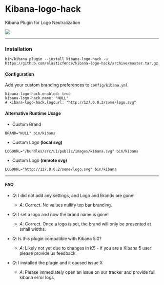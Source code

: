 # Kibana-logo-hack
Kibana Plugin for Logo Neutralization

<img src="http://i.imgur.com/61132PJ.png" />

--------

### Installation
```
bin/kibana plugin --install kibana-logo-hack -u https://github.com/elasticfence/kibana-logo-hack/archive/master.tar.gz
```

#### Configuration
Add your custom branding preferences to ```config/kibana.yml``` 
```
kibana-logo-hack.enabled: true
kibana-logo-hack.name: "NULL"
# kibana-logo-hack.logourl: "http://127.0.0.2/some/logo.svg"

```
#### Alternative Runtime Usage
* Custom Brand
```
BRAND="NULL" bin/kibana
```

* Custom Logo __(local svg)__
```
LOGOURL="/bundles/src/ui/public/images/kibana.svg" bin/kibana
```
* Custom Logo __(remote svg)__
```
LOGOURL="http://127.0.0.2/some/logo.svg" bin/kibana
```

--------

#### FAQ

* _Q_: I did not add any settings, and Logo and Brands are gone!
  * _A_: Correct. No values nullify top bar branding.  

* _Q_: I set a logo and now the brand name is gone!
  * _A_: Correct. Once a logo is set, the brand will only be presented at small widths. 

* _Q_: Is this plugin compatible with Kibana 5.0?
  * _A_: Likely not yet due to changes in K5 - if you are a Kibana 5 user please provide us feedback

* _Q_: I installed the plugin and it caused issue X
  * _A_: Please immediately open an issue on our tracker and provide full kibana error logs
